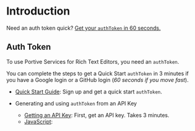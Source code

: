 # Introduction

Need an auth token quick? [Get your `authToken` in 60 seconds.](./guides/quick-start.md)

## Auth Token

To use Portive Services for Rich Text Editors, you need an `authToken`.

You can complete the steps to get a Quick Start `authToken` in 3 minutes if you have a Google login or a GitHub login (_60 seconds if you move fast_).

- [Quick Start Guide](guides/quick-start.md): Sign up and get a quick start `authToken`.

- Generating and using `authToken` from an API Key
  - [Getting an API Key](guides/api-key.md): First, get an API key. Takes 3 minutes.
  - [JavaScript](guides/javascript.md):
